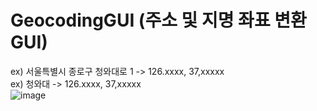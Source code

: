 # GeocodingGUI (주소 및 지명 좌표 변환 GUI)

ex) 서울특별시 종로구 청와대로 1 -> 126.xxxx, 37,xxxxx<br>
ex) 청와대 -> 126.xxxx, 37,xxxxx<br>
![image](https://github.com/syg0203/GeocodingGUI/assets/79491796/252edfa9-67e0-4562-b87f-6af7425ec1a2)
